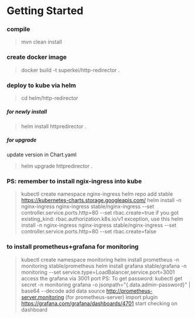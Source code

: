 # Getting Started

### compile
>mvn clean install

### create docker image
>docker build -t superkei/http-redirector .

### deploy to kube via helm
>cd helm/http-redirector

##### for newly install
>helm install httpredirector .

##### for upgrade
update version in Chart.yaml 
>helm upgrade httpredirector .


### PS: remember to install ngix-ingress into kube
>kubectl create namespace nginx-ingress
>helm repo add stable https://kubernetes-charts.storage.googleapis.com/
>helm install -n nginx-ingress nginx-ingress stable/nginx-ingress --set controller.service.ports.http=80  --set rbac.create=true
if you got existing_kind: rbac.authorization.k8s.io/v1 exception, use this
>helm install -n nginx-ingress nginx-ingress stable/nginx-ingress --set controller.service.ports.http=80  --set rbac.create=false


### to install prometheus+grafana for monitoring
>kubectl create namespace monitoring
>helm install prometheus -n monitoring stable/prometheus
>helm install grafana stable/grafana -n monitoring --set service.type=LoadBalancer,service.port=3001
access the grafana via 3001 port
PS: To get password:
>kubectl get secret -n monitoring grafana -o jsonpath="{.data.admin-password}" | base64 --decode
add data source http://prometheus-server.monitoring (for prometheus-server)
import plugin https://grafana.com/grafana/dashboards/4701
start checking on dashboard